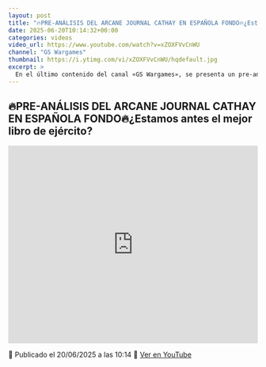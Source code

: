 ```yaml
---
layout: post
title: "🔥PRE-ANÁLISIS DEL ARCANE JOURNAL CATHAY EN ESPAÑOLA FONDO🔥¿Estamos antes el mejor libro de ejército?"
date: 2025-06-20T10:14:32+00:00
categories: videos
video_url: https://www.youtube.com/watch?v=xZOXFVvCnWU
channel: "GS Wargames"
thumbnail: https://i.ytimg.com/vi/xZOXFVvCnWU/hqdefault.jpg
excerpt: >
  En el último contenido del canal «GS Wargames», se presenta un pre-análisis del esperado Arcane Journal de Cathay, generando gran expectativa entre la comunidad de Warhammer. Este libro de ejército podría redefinir estrategias y tácticas en The Old World, y en «El Heraldo del Viejo Mundo» exploramos si realmente estamos ante el mejor libro de ejército hasta la fecha.
---
```


## 🔥PRE-ANÁLISIS DEL ARCANE JOURNAL CATHAY EN ESPAÑOLA FONDO🔥¿Estamos antes el mejor libro de ejército?

<iframe width="100%" height="400" src="https://www.youtube.com/embed/xZOXFVvCnWU" frameborder="0" allowfullscreen></iframe>

📅 Publicado el 20/06/2025 a las 10:14
🔗 [Ver en YouTube](https://www.youtube.com/watch?v=xZOXFVvCnWU)
